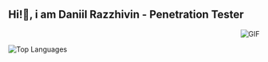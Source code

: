 ## Hi!🖖, i am Daniil Razzhivin - Penetration Tester 

<img align="right" alt="GIF" src="https://media.giphy.com/media/13HgwGsXF0aiGY/giphy.gif" />
<br>

![Top Languages](https://github-readme-stats.vercel.app/api/top-langs/?username=yourname&layout=compact&theme=radical)
